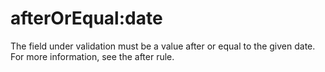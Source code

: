 # afterOrEqual:date

The field under validation must be a value after or equal to the given date. For more information, see the after rule.
